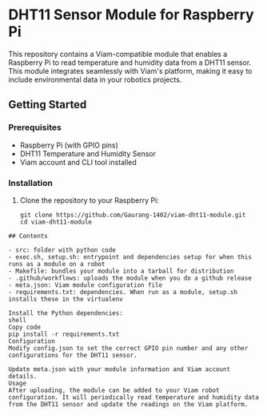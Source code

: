 # DHT11 Sensor Module for Raspberry Pi

This repository contains a Viam-compatible module that enables a Raspberry Pi to read temperature and humidity data from a DHT11 sensor. This module integrates seamlessly with Viam's platform, making it easy to include environmental data in your robotics projects.

## Getting Started

### Prerequisites

- Raspberry Pi (with GPIO pins)
- DHT11 Temperature and Humidity Sensor
- Viam account and CLI tool installed

### Installation

1. Clone the repository to your Raspberry Pi:
   ```shell
   git clone https://github.com/Gaurang-1402/viam-dht11-module.git
   cd viam-dht11-module
```
## Contents

- src: folder with python code
- exec.sh, setup.sh: entrypoint and dependencies setup for when this runs as a module on a robot
- Makefile: bundles your module into a tarball for distribution
- .github/workflows: uploads the module when you do a github release
- meta.json: Viam module configuration file
- requirements.txt: dependencies. When run as a module, setup.sh installs these in the virtualenv

Install the Python dependencies:
shell
Copy code
pip install -r requirements.txt
Configuration
Modify config.json to set the correct GPIO pin number and any other configurations for the DHT11 sensor.

Update meta.json with your module information and Viam account details.
Usage
After uploading, the module can be added to your Viam robot configuration. It will periodically read temperature and humidity data from the DHT11 sensor and update the readings on the Viam platform.